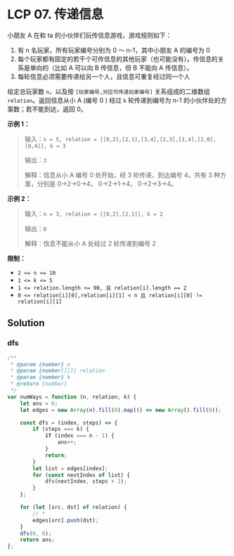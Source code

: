 # LCP 07. 传递信息

小朋友 A 在和 ta 的小伙伴们玩传信息游戏，游戏规则如下：

1. 有 n 名玩家，所有玩家编号分别为 0 ～ n-1，其中小朋友 A 的编号为 0
2. 每个玩家都有固定的若干个可传信息的其他玩家（也可能没有）。传信息的关系是单向的（比如 A 可以向 B 传信息，但 B 不能向 A 传信息）。
3. 每轮信息必须需要传递给另一个人，且信息可重复经过同一个人

给定总玩家数 `n`，以及按 `[玩家编号,对应可传递玩家编号]` 关系组成的二维数组 `relation`。返回信息从小 A (编号 0 ) 经过 `k` 轮传递到编号为 n-1 的小伙伴处的方案数；若不能到达，返回 0。

**示例 1：**

> 输入：`n = 5, relation = [[0,2],[2,1],[3,4],[2,3],[1,4],[2,0],[0,4]], k = 3`
>
> 输出：`3`
>
> 解释：信息从小 A 编号 0 处开始，经 3 轮传递，到达编号 4。共有 3 种方案，分别是 0->2->0->4， 0->2->1->4， 0->2->3->4。

**示例 2：**

> 输入：`n = 3, relation = [[0,2],[2,1]], k = 2`
>
> 输出：`0`
>
> 解释：信息不能从小 A 处经过 2 轮传递到编号 2

**限制：**

-   `2 <= n <= 10`
-   `1 <= k <= 5`
-   `1 <= relation.length <= 90, 且 relation[i].length == 2`
-   `0 <= relation[i][0],relation[i][1] < n 且 relation[i][0] != relation[i][1]`

## Solution

### dfs

```javascript
/**
 * @param {number} n
 * @param {number[][]} relation
 * @param {number} k
 * @return {number}
 */
var numWays = function (n, relation, k) {
    let ans = 0;
    let edges = new Array(n).fill(0).map(() => new Array().fill(0));

    const dfs = (index, steps) => {
        if (steps === k) {
            if (index === n - 1) {
                ans++;
            }
            return;
        }
        let list = edges[index];
        for (const nextIndex of list) {
            dfs(nextIndex, steps + 1);
        }
    };

    for (let [src, dst] of relation) {
        // *
        edges[src].push(dst);
    }
    dfs(0, 0);
    return ans;
};
```
